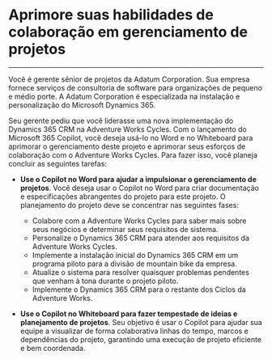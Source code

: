 # Aprimore suas habilidades de colaboração em gerenciamento de projetos
---
Você é gerente sênior de projetos da Adatum Corporation. Sua empresa fornece serviços de consultoria de software para organizações de pequeno e médio porte. A Adatum Corporation é especializada na instalação e personalização do Microsoft Dynamics 365.

Seu gerente pediu que você liderasse uma nova implementação do Dynamics 365 CRM na Adventure Works Cycles. Com o lançamento do Microsoft 365 Copilot, você deseja usá-lo no Word e no Whiteboard para aprimorar o gerenciamento deste projeto e aprimorar seus esforços de colaboração com o Adventure Works Cycles. Para fazer isso, você planeja concluir as seguintes tarefas:

 -  **Use o Copilot no Word para ajudar a impulsionar o gerenciamento de projetos**. Você deseja usar o Copilot no Word para criar documentação e especificações abrangentes do projeto para este projeto. O planejamento do projeto deve se concentrar nas seguintes fases: 
    
     -  Colabore com a Adventure Works Cycles para saber mais sobre seus negócios e determinar seus requisitos de sistema.
     -  Personalize o Dynamics 365 CRM para atender aos requisitos da Adventure Works Cycles.
     -  Implemente a instalação inicial do Dynamics 365 CRM em um programa piloto para a divisão de mountain bike da empresa.
     -  Atualize o sistema para resolver quaisquer problemas pendentes que venham à tona durante o projeto piloto.
     -  Implemente o Dynamics 365 CRM para o restante dos Ciclos da Adventure Works.
 -  **Use o Copilot no Whiteboard para fazer tempestade de ideias e planejamento de projetos**. Seu objetivo é usar o Copilot para ajudar sua equipe a visualizar de forma colaborativa linhas do tempo, marcos e dependências do projeto, garantindo uma execução de projeto eficiente e bem coordenada.

